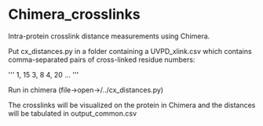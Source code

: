 # Chimera_crosslinks
Intra-protein crosslink distance measurements using Chimera.

Put cx_distances.py in a folder containing a UVPD_xlink.csv which contains comma-separated pairs of cross-linked residue numbers:

'''
1, 15
3, 8
4, 20
...
'''

Run in chimera (file->open->/../cx_distances.py)

The crosslinks will be visualized on the protein in Chimera and the distances will be tabulated in output_common.csv
